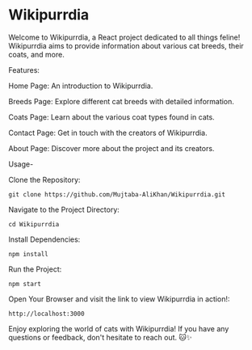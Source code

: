 # Wikipurrdia

Welcome to Wikipurrdia, a React project dedicated to all things feline! Wikipurrdia aims to provide information about various cat breeds, their coats, and more.

Features:

Home Page: An introduction to Wikipurrdia.

Breeds Page: Explore different cat breeds with detailed information.
 
Coats Page: Learn about the various coat types found in cats.
 
Contact Page: Get in touch with the creators of Wikipurrdia.
 
About Page: Discover more about the project and its creators.


Usage-

Clone the Repository:

	git clone https://github.com/Mujtaba-AliKhan/Wikipurrdia.git

Navigate to the Project Directory:

	cd Wikipurrdia

Install Dependencies:

	npm install

Run the Project:

	npm start

Open Your Browser and visit the link to view Wikipurrdia in action!:

	http://localhost:3000 

Enjoy exploring the world of cats with Wikipurrdia! If you have any questions or feedback, don't hesitate to reach out. 🐱✨
